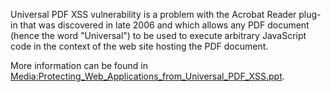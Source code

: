 Universal PDF XSS vulnerability is a problem with the Acrobat Reader
plug-in that was discovered in late 2006 and which allows any PDF
document (hence the word "Universal") to be used to execute arbitrary
JavaScript code in the context of the web site hosting the PDF document.

More information can be found in
[Media:Protecting_Web_Applications_from_Universal_PDF_XSS.ppt](Media:Protecting_Web_Applications_from_Universal_PDF_XSS.ppt "wikilink").